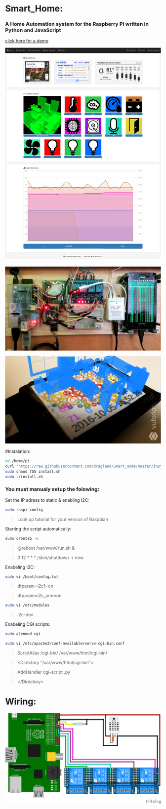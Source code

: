 # Smart_Home:
### A Home Automation system for the Raspberry Pi written in Python and JavaScript
[click here for a demo](https://htmlpreview.github.io/?https://github.com/dragland/Smart_Home/blob/master/html/index.html)

![alt text](https://raw.githubusercontent.com/dragland/Smart_Home/master/html/res/github/screen.png "Smart_Home")

![alt text](https://raw.githubusercontent.com/dragland/Smart_Home/master/html/res/github/system.jpg "Electronics")

![alt text](https://raw.githubusercontent.com/dragland/Smart_Home/master/html/res/github/hologram.png "Hologram")

#Instalation:

```bash
cd /home/pi
curl "https://raw.githubusercontent.com/dragland/Smart_Home/master/install.sh" > install.sh
sudo chmod 755 install.sh
sudo ./install.sh
```

### You must manualy setup the folowing:
Set the IP adress to static & enabling I2C:

```bash
sudo raspi-config
```

>Look up tutorial for your version of Raspbian

Starting the script automatically:

```bash
sudo crontab -e
```

>@reboot /var/www/run.sh &

>0 12 * * * /sbin/shutdown -r now

Enabeling I2C:

```bash
sudo vi /boot/config.txt
```

>dtparam=i2c1=on

>dtparam=i2c_arm=on

```bash
sudo vi /etc/modules
```

>i2c-dev

Enabeling CGI scripts:

```bash
sudo a2enmod cgi
```

```bash
sudo vi /etc/apache2/conf-available/serve-cgi-bin.conf
```

>ScriptAlias /cgi-bin/ /var/www/html/cgi-bin/

>&lt;Directory "/var/www/html/cgi-bin"&gt;

>	AddHandler cgi-script .py

>&lt;/Directory&gt;

# Wiring:
![alt text](https://raw.githubusercontent.com/dragland/Smart_Home/master/html/res/github/wiring.png "Smart_Home")

